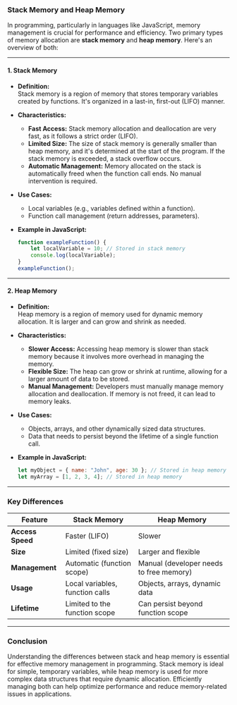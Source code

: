 ### **Stack Memory and Heap Memory**

In programming, particularly in languages like JavaScript, memory management is crucial for performance and efficiency. Two primary types of memory allocation are **stack memory** and **heap memory**. Here's an overview of both:

---

#### **1. Stack Memory**

- **Definition:**  
  Stack memory is a region of memory that stores temporary variables created by functions. It's organized in a last-in, first-out (LIFO) manner.

- **Characteristics:**
  - **Fast Access:** Stack memory allocation and deallocation are very fast, as it follows a strict order (LIFO).
  - **Limited Size:** The size of stack memory is generally smaller than heap memory, and it's determined at the start of the program. If the stack memory is exceeded, a stack overflow occurs.
  - **Automatic Management:** Memory allocated on the stack is automatically freed when the function call ends. No manual intervention is required.

- **Use Cases:**
  - Local variables (e.g., variables defined within a function).
  - Function call management (return addresses, parameters).

- **Example in JavaScript:**
  ```javascript
  function exampleFunction() {
      let localVariable = 10; // Stored in stack memory
      console.log(localVariable);
  }
  exampleFunction();
  ```

---

#### **2. Heap Memory**

- **Definition:**  
  Heap memory is a region of memory used for dynamic memory allocation. It is larger and can grow and shrink as needed.

- **Characteristics:**
  - **Slower Access:** Accessing heap memory is slower than stack memory because it involves more overhead in managing the memory.
  - **Flexible Size:** The heap can grow or shrink at runtime, allowing for a larger amount of data to be stored.
  - **Manual Management:** Developers must manually manage memory allocation and deallocation. If memory is not freed, it can lead to memory leaks.

- **Use Cases:**
  - Objects, arrays, and other dynamically sized data structures.
  - Data that needs to persist beyond the lifetime of a single function call.

- **Example in JavaScript:**
  ```javascript
  let myObject = { name: "John", age: 30 }; // Stored in heap memory
  let myArray = [1, 2, 3, 4]; // Stored in heap memory
  ```

---

### **Key Differences**

| Feature           | Stack Memory                              | Heap Memory                                 |
|-------------------|-------------------------------------------|---------------------------------------------|
| **Access Speed**   | Faster (LIFO)                             | Slower                                      |
| **Size**           | Limited (fixed size)                     | Larger and flexible                          |
| **Management**     | Automatic (function scope)                | Manual (developer needs to free memory)    |
| **Usage**          | Local variables, function calls           | Objects, arrays, dynamic data               |
| **Lifetime**       | Limited to the function scope             | Can persist beyond function scope           |

---

### **Conclusion**

Understanding the differences between stack and heap memory is essential for effective memory management in programming. Stack memory is ideal for simple, temporary variables, while heap memory is used for more complex data structures that require dynamic allocation. Efficiently managing both can help optimize performance and reduce memory-related issues in applications.